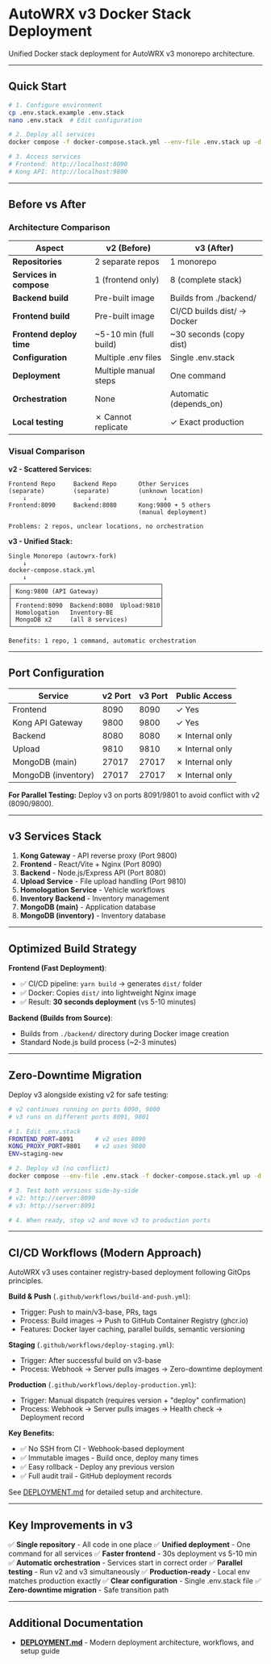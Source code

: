 # AutoWRX v3 Docker Stack Deployment

Unified Docker stack deployment for AutoWRX v3 monorepo architecture.

---

## Quick Start

```bash
# 1. Configure environment
cp .env.stack.example .env.stack
nano .env.stack  # Edit configuration

# 2. Deploy all services
docker compose -f docker-compose.stack.yml --env-file .env.stack up -d

# 3. Access services
# Frontend: http://localhost:8090
# Kong API: http://localhost:9800
```

---

## Before vs After

### Architecture Comparison

| Aspect | v2 (Before) | v3 (After) |
|--------|-------------|------------|
| **Repositories** | 2 separate repos | 1 monorepo |
| **Services in compose** | 1 (frontend only) | 8 (complete stack) |
| **Backend build** | Pre-built image | Builds from ./backend/ |
| **Frontend build** | Pre-built image | CI/CD builds dist/ → Docker |
| **Frontend deploy time** | ~5-10 min (full build) | ~30 seconds (copy dist) |
| **Configuration** | Multiple .env files | Single .env.stack |
| **Deployment** | Multiple manual steps | One command |
| **Orchestration** | None | Automatic (depends_on) |
| **Local testing** | ✗ Cannot replicate | ✓ Exact production |

### Visual Comparison

**v2 - Scattered Services:**
```
Frontend Repo     Backend Repo      Other Services
(separate)        (separate)        (unknown location)
    ↓                 ↓                    ↓
Frontend:8090     Backend:8080      Kong:9800 + 5 others
                                    (manual deployment)

Problems: 2 repos, unclear locations, no orchestration
```

**v3 - Unified Stack:**
```
Single Monorepo (autowrx-fork)
    ↓
docker-compose.stack.yml
    ↓
┌─────────────────────────────────────────┐
│ Kong:9800 (API Gateway)                 │
├─────────────────────────────────────────┤
│ Frontend:8090  Backend:8080  Upload:9810│
│ Homologation   Inventory-BE             │
│ MongoDB x2     (all 8 services)         │
└─────────────────────────────────────────┘

Benefits: 1 repo, 1 command, automatic orchestration
```

---

## Port Configuration

| Service | v2 Port | v3 Port | Public Access |
|---------|---------|---------|---------------|
| Frontend | 8090 | 8090 | ✓ Yes |
| Kong API Gateway | 9800 | 9800 | ✓ Yes |
| Backend | 8080 | 8080 | ✗ Internal only |
| Upload | 9810 | 9810 | ✗ Internal only |
| MongoDB (main) | 27017 | 27017 | ✗ Internal only |
| MongoDB (inventory) | 27017 | 27017 | ✗ Internal only |

**For Parallel Testing:** Deploy v3 on ports 8091/9801 to avoid conflict with v2 (8090/9800).

---

## v3 Services Stack

1. **Kong Gateway** - API reverse proxy (Port 9800)
2. **Frontend** - React/Vite + Nginx (Port 8090)
3. **Backend** - Node.js/Express API (Port 8080)
4. **Upload Service** - File upload handling (Port 9810)
5. **Homologation Service** - Vehicle workflows
6. **Inventory Backend** - Inventory management
7. **MongoDB (main)** - Application database
8. **MongoDB (inventory)** - Inventory database

---

## Optimized Build Strategy

**Frontend (Fast Deployment)**:
- ✅ CI/CD pipeline: `yarn build` → generates `dist/` folder
- ✅ Docker: Copies `dist/` into lightweight Nginx image
- ✅ Result: **30 seconds deployment** (vs 5-10 minutes)

**Backend (Builds from Source)**:
- Builds from `./backend/` directory during Docker image creation
- Standard Node.js build process (~2-3 minutes)

---

## Zero-Downtime Migration

Deploy v3 alongside existing v2 for safe testing:

```bash
# v2 continues running on ports 8090, 9800
# v3 runs on different ports 8091, 9801

# 1. Edit .env.stack
FRONTEND_PORT=8091      # v2 uses 8090
KONG_PROXY_PORT=9801    # v2 uses 9800
ENV=staging-new

# 2. Deploy v3 (no conflict)
docker compose --env-file .env.stack -f docker-compose.stack.yml up -d

# 3. Test both versions side-by-side
# v2: http://server:8090
# v3: http://server:8091

# 4. When ready, stop v2 and move v3 to production ports
```

---

## CI/CD Workflows (Modern Approach)

AutoWRX v3 uses container registry-based deployment following GitOps principles.

**Build & Push** (`.github/workflows/build-and-push.yml`):
- Trigger: Push to main/v3-base, PRs, tags
- Process: Build images → Push to GitHub Container Registry (ghcr.io)
- Features: Docker layer caching, parallel builds, semantic versioning

**Staging** (`.github/workflows/deploy-staging.yml`):
- Trigger: After successful build on v3-base
- Process: Webhook → Server pulls images → Zero-downtime deployment

**Production** (`.github/workflows/deploy-production.yml`):
- Trigger: Manual dispatch (requires version + "deploy" confirmation)
- Process: Webhook → Server pulls images → Health check → Deployment record

**Key Benefits:**
- ✅ No SSH from CI - Webhook-based deployment
- ✅ Immutable images - Build once, deploy many times
- ✅ Easy rollback - Deploy any previous version
- ✅ Full audit trail - GitHub deployment records

See [DEPLOYMENT.md](./DEPLOYMENT.md) for detailed setup and architecture.

---

## Key Improvements in v3

✅ **Single repository** - All code in one place
✅ **Unified deployment** - One command for all services
✅ **Faster frontend** - 30s deployment vs 5-10 min
✅ **Automatic orchestration** - Services start in correct order
✅ **Parallel testing** - Run v2 and v3 simultaneously
✅ **Production-ready** - Local env matches production exactly
✅ **Clear configuration** - Single .env.stack file
✅ **Zero-downtime migration** - Safe transition path

---

## Additional Documentation

- **[DEPLOYMENT.md](./DEPLOYMENT.md)** - Modern deployment architecture, workflows, and setup guide
